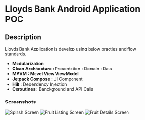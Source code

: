 # Lloyds Bank Android Application POC 

## Description

Lloyds Bank Application is develop using below practies and flow standards.

- **Modularization**
- **Clean Architecture** : Presentation : Domain : Data
- **MVVM : Movel View ViewModel**
- **Jetpack Compose** : UI Component
- **Hilt** : Dependency Injection
- **Coroutines** : Banckground and API Calls

### Screenshots

![Splash Screen](https://github.com/user-attachments/assets/5adad6d4-89aa-4fa6-8a12-1f3a14fcb4aa)
![Fruit Listing Screen](https://github.com/user-attachments/assets/31f86d0b-8508-4366-b3ca-c3d15c683be9)
![Fruit Details Screen](https://github.com/user-attachments/assets/e4e6c519-7c8d-4a3a-8b90-a46ef8e87832)

